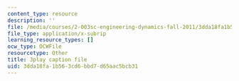```yaml
---
content_type: resource
description: ''
file: /media/courses/2-003sc-engineering-dynamics-fall-2011/3dda18fa1b563cd6bbd7d65aac5bcb31_9_d8CQrCYUw.srt
file_type: application/x-subrip
learning_resource_types: []
ocw_type: OCWFile
resourcetype: Other
title: 3play caption file
uid: 3dda18fa-1b56-3cd6-bbd7-d65aac5bcb31
---
```

